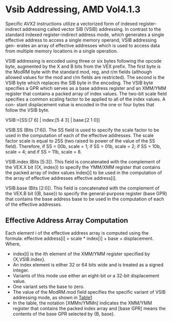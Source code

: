 # Vsib Addressing, AMD Vol4.1.3

Specific AVX2 instructions utilize a vectorized form of indexed register-indirect addressing called
vector SIB (VSIB) addressing. In contrast to the standard indexed register-indirect address mode,
which generates a single effective address to access a single memory operand, VSIB addressing gen-
erates an array of effective addresses which is used to access data from multiple memory locations in
a single operation.

VSIB addressing is encoded using three or six bytes following the opcode byte, augmented by the X
and B bits from the VEX prefix. The first byte is the ModRM byte with the standard mod, reg, and
r/m fields (although allowed values for the mod and r/m fields are restricted). The second is the VSIB
byte which replaces the SIB byte in the encoding. The VSIB byte specifies a GPR which serves as a
base address register and an XMM/YMM register that contains a packed array of index values. The
two-bit scale field specifies a common scaling factor to be applied to all of the index values. A con-
stant displacement value is encoded in the one or four bytes that follow the VSIB byte.

VSIB:=[SS:[7 6] | index:[5 4 3] | base:[2 1 0]]

VSIB.SS (Bits [7:6]). The SS field is used to specify the scale factor to be used in the computation
of each of the effective addresses. The scale factor scale is equal to 2SS (two raised to power of the
value of the SS field). Therefore, if SS = 00b, scale = 1; if SS = 01b, scale = 2; if SS = 10b, scale = 4;
and if SS = 11b, scale = 8.

VSIB.index (Bits [5:3]). This field is concatenated with the complement of the VEX.X bit ({X,
index}) to specify the YMM/XMM register that contains the packed array of index values index[i] to
be used in the computation of the array of effective addresses effective address[i].

VSIB.base (Bits [2:0]). This field is concatenated with the complement of the VEX.B bit ({B,
base}) to specify the general-purpose register (base GPR) that contains the base address base to be
used in the computation of each of the effective addresses.

## Effective Address Array Computation

Each element i of the effective address array is computed using the formula:
effective address[i] = scale * index[i] + base + displacement.
Where,
* index[i] is the ith element of the XMM/YMM register specified by {X,VSIB.index}.
* An index element is either 32 or 64 bits wide and is treated as a signed integer.
* Variants of this mode use either an eight-bit or a 32-bit displacement value.
* One variant sets the base to zero.
* The value of the ModRM.mod field specifies the specific variant of VSIB addressing mode, as shown in [Table1]('./vsib.csv)
* In the table, the notation [XMMn/YMMn] indicates the XMM/YMM register that contains the packed index array and
[base GPR] means the contents of the base GPR selected by {B, base}.
